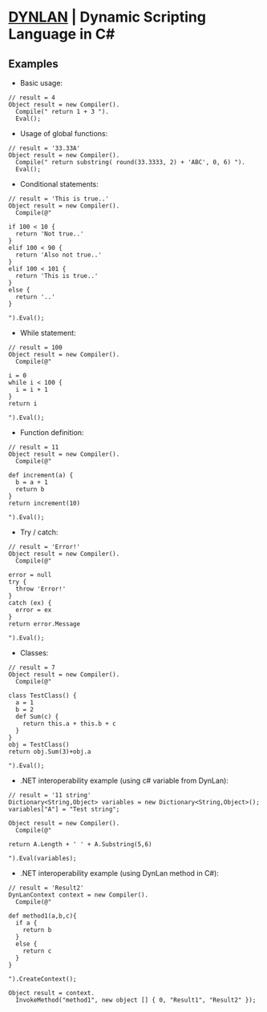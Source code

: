 # [DYNLAN](https://dynlan.com) | Dynamic Scripting Language in C#

## Examples

 + Basic usage:
```
// result = 4
Object result = new Compiler().
  Compile(" return 1 + 3 ").
  Eval();
```
 + Usage of global functions:
```
// result = '33.33A'
Object result = new Compiler().
  Compile(" return substring( round(33.3333, 2) + 'ABC', 0, 6) ").
  Eval();
```
 + Conditional statements:
```
// result = 'This is true..'
Object result = new Compiler().
  Compile(@"

if 100 < 10 {
  return 'Not true..'
}
elif 100 < 90 {
  return 'Also not true..'
}
elif 100 < 101 {
  return 'This is true..'
}
else {
  return '..' 
}

").Eval();
```
 + While statement:
```
// result = 100
Object result = new Compiler().
  Compile(@"

i = 0
while i < 100 {
  i = i + 1
}
return i

").Eval();
```
 + Function definition:
```
// result = 11
Object result = new Compiler().
  Compile(@"

def increment(a) {
  b = a + 1 
  return b 
}
return increment(10)

").Eval();
```
 + Try / catch:
```
// result = 'Error!'
Object result = new Compiler().
  Compile(@"

error = null
try {
  throw 'Error!'
}
catch (ex) {
  error = ex
}
return error.Message

").Eval();
```
 + Classes:
```
// result = 7
Object result = new Compiler().
  Compile(@"

class TestClass() {
  a = 1
  b = 2
  def Sum(c) {
    return this.a + this.b + c
  }
}
obj = TestClass()
return obj.Sum(3)+obj.a

").Eval();
```
 + .NET interoperability example (using c# variable from DynLan):
```
// result = '11 string'
Dictionary<String,Object> variables = new Dictionary<String,Object>();
variables["A"] = "Test string";

Object result = new Compiler().
  Compile(@"

return A.Length + ' ' + A.Substring(5,6) 

").Eval(variables);
```
 + .NET interoperability example (using DynLan method in C#):
```
// result = 'Result2'
DynLanContext context = new Compiler().
  Compile(@"

def method1(a,b,c){
  if a {
    return b
  }
  else {
    return c
  }
}

").CreateContext();

Object result = context.
  InvokeMethod("method1", new object [] { 0, "Result1", "Result2" });
```
